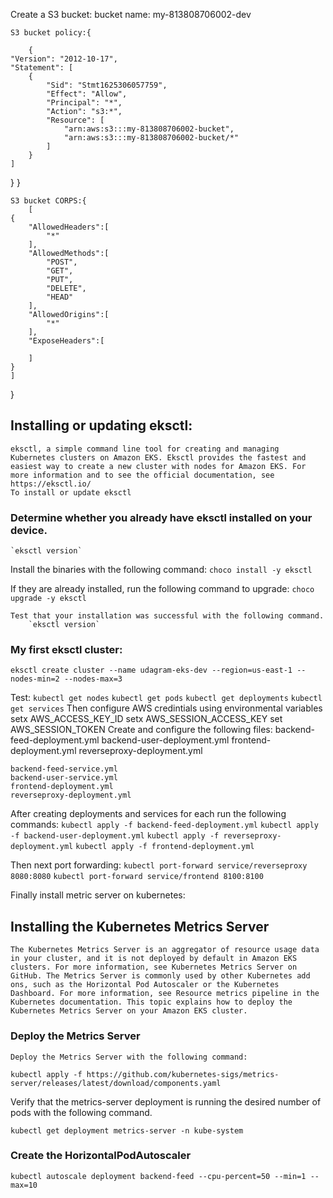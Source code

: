 Create a S3 bucket:
    bucket name: my-813808706002-dev

    S3 bucket policy:{
        
        {
    "Version": "2012-10-17",
    "Statement": [
        {
            "Sid": "Stmt1625306057759",
            "Effect": "Allow",
            "Principal": "*",
            "Action": "s3:*",
            "Resource": [
                "arn:aws:s3:::my-813808706002-bucket",
                "arn:aws:s3:::my-813808706002-bucket/*"
            ]
        }
    ]
}
    }

    S3 bucket CORPS:{
        [
    {
        "AllowedHeaders":[
            "*"
        ],
        "AllowedMethods":[
            "POST",
            "GET",
            "PUT",
            "DELETE",
            "HEAD"
        ],
        "AllowedOrigins":[
            "*"
        ],
        "ExposeHeaders":[

        ]
    }
    ]
}


## Installing or updating eksctl:

    eksctl, a simple command line tool for creating and managing Kubernetes clusters on Amazon EKS. Eksctl provides the fastest and easiest way to create a new cluster with nodes for Amazon EKS. For more information and to see the official documentation, see https://eksctl.io/
    To install or update eksctl

### Determine whether you already have eksctl installed on your device.
    
    `eksctl version`
    
Install the binaries with the following command:
    `choco install -y eksctl` 

If they are already installed, run the following command to upgrade:
    `choco upgrade -y eksctl `

    Test that your installation was successful with the following command.
        `eksctl version`

### My first eksctl cluster:
`eksctl create cluster --name udagram-eks-dev --region=us-east-1 --nodes-min=2 --nodes-max=3`

Test:
    `kubectl get nodes`
    `kubectl get pods`
    `kubectl get deployments`
    `kubectl get services`
Then configure AWS credintials using environmental variables
    setx AWS_ACCESS_KEY_ID 
    setx AWS_SESSION_ACCESS_KEY 
    set AWS_SESSION_TOKEN 
Create and configure the following files:
    backend-feed-deployment.yml
    backend-user-deployment.yml
    frontend-deployment.yml
    reverseproxy-deployment.yml

    backend-feed-service.yml
    backend-user-service.yml
    frontend-deployment.yml
    reverseproxy-deployment.yml


After creating deployments and services for each run the following commands:
    `kubectl apply -f backend-feed-deployment.yml`
    `kubectl apply -f backend-user-deployment.yml`
    `kubectl apply -f reverseproxy-deployment.yml`
    `kubectl apply -f frontend-deployment.yml`

Then next port forwarding:
 `kubectl port-forward service/reverseproxy 8080:8080`
 `kubectl port-forward service/frontend 8100:8100`

Finally install metric server on kubernetes:
## Installing the Kubernetes Metrics Server
    The Kubernetes Metrics Server is an aggregator of resource usage data in your cluster, and it is not deployed by default in Amazon EKS clusters. For more information, see Kubernetes Metrics Server on GitHub. The Metrics Server is commonly used by other Kubernetes add ons, such as the Horizontal Pod Autoscaler or the Kubernetes Dashboard. For more information, see Resource metrics pipeline in the Kubernetes documentation. This topic explains how to deploy the Kubernetes Metrics Server on your Amazon EKS cluster.

### Deploy the Metrics Server

    Deploy the Metrics Server with the following command:

`kubectl apply -f https://github.com/kubernetes-sigs/metrics-server/releases/latest/download/components.yaml`

Verify that the metrics-server deployment is running the desired number of pods with the following command.

`kubectl get deployment metrics-server -n kube-system`

### Create the HorizontalPodAutoscaler
`kubectl autoscale deployment backend-feed --cpu-percent=50 --min=1 --max=10`